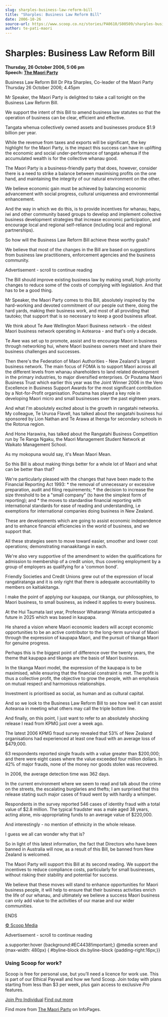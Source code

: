 ```yaml
---
slug: sharples-business-law-reform-bill
title: "Sharples: Business Law Reform Bill"
date: 2006-10-26
source-url: https://www.scoop.co.nz/stories/PA0610/S00509/sharples-business-law-reform-bill.htm
author: te-pati-maori
---
```

Sharples: Business Law Reform Bill
==================================

**Thursday, 26 October 2006, 5:06 pm**  
**Speech: [The Maori Party](https://info.scoop.co.nz/The_Maori_Party)**

Business Law Reform Bill Dr Pita Sharples, Co-leader of the Maori Party Thursday 26 October 2006; 4.45pm

Mr Speaker, the Maori Party is delighted to take a call tonight on the Business Law Reform Bill.

We support the intent of this Bill to amend business law statutes so that the operation of business can be clear, efficient and effective.

Tangata whenua collectively owned assets and businesses produce $1.9 billion per year.

While the revenue from taxes and exports will be significant, the key highlight for the Maori Party, is the impact this success can have in uplifting the economic and social under-performance of tangata whenua if the accumulated wealth is for the collective whanau good.

The Maori Party is a business-friendly party that does, however, consider there is a need to strike a balance between maximising profits on the one hand, and maintaining the integrity of our natural environment on the other.

We believe economic gain must be achieved by balancing economic advancement with social progress, cultural uniqueness and environmental enhancement.

And the way in which we do this, is to provide incentives for whanau, hapu, iwi and other community based groups to develop and implement collective business development strategies that increase economic participation, and encourage local and regional self-reliance (including local and regional partnerships).

So how will the Business Law Reform Bill achieve these worthy goals?

We believe that most of the changes in the Bill are based on suggestions from business law practitioners, enforcement agencies and the business community.

Advertisement - scroll to continue reading





The Bill should improve existing business law by making small, high priority changes to reduce some of the costs of complying with legislation. And that has to be a good thing.

Mr Speaker, the Maori Party comes to this Bill, absolutely inspired by the hard-working and devoted commitment of our people out there, doing the hard yards, making their business work, and most of all providing that tautoko; that support that is so necessary to keep a good business afloat.

We think about Te Awe Wellington Maori Business network - the oldest Maori business network operating in Aotearoa - and that's only a decade.

Te Awe was set up to promote, assist and to encourage Maori in business through networking hui, where Maori business owners meet and share their business challenges and successes.

Then there's the Federation of Maori Authorities - New Zealand's largest business network. The main focus of FOMA is to support Maori across all the different levels from whanau shareholders to land related development in the primary industries, to major diversified enterprises. Or Poutama Maori Business Trust which earlier this year was the Joint Winner 2006 in the Vero Excellence in Business Support Awards for the most significant contribution by a Not-for-Profit organisation. Poutama has played a key role in developing Maori micro and small businesses over the past eighteen years.

And what I'm absolutely excited about is the growth in rangatahi networks. My colleague, Te Ururoa Flavell, has talked about the rangatahi business hui sponsored by Lion Nathan and Te Arawa at Ihenga for secondary schools in the Rotorua region.

And Hone Harawira, has talked about the Rangatahi Business Competition run by Te Ranga Ngaku, the Maori Management Student Network at Waikato Management School.

As my mokopuna would say, it's Mean Maori Mean.

So this Bill is about making things better for a whole lot of Maori and what can be better than that?

We're particularly pleased with the changes that have been made to the Financial Reporting Act 1993: \* the removal of unnecessary or excessive preparation, audit and filing requirements; \* the decision to increase the size threshold to be a "small company" (to have the simplest form of reporting); and \* the moves to standardise financial reporting with international standards for ease of reading and understanding, i.e exemptions for international companies doing business in New Zealand.

These are developments which are going to assist economic independence and to enhance financial efficiencies in the world of business, and we support that.

All these strategies seem to move toward easier, smoother and lower cost operations; demonstrating manaakitanga in each.

We're also very supportive of the amendment to widen the qualifications for admission to membership of a credit union, thus covering employment by a group of employers as qualifying for a 'common bond'.

Friendly Societies and Credit Unions grew out of the expression of local rangatiratanga and it is only right that there is adequate accountability to members on kaitiakitanga.

I make the point of applying our kaupapa, our tikanga, our philosophies, to Maori business, to small business, as indeed it applies to every business.

At the Hui Taumata last year, Professor Whatarangi Winiata anticipated a future in 2025 which was based in kaupapa.

He shared a vision where Maori economic leaders will accept economic opportunities to be an active contributor to the long-term survival of Maori through the expression of kaupapa Maori, and the pursuit of tikanga Maori for genuine progress.

Perhaps this is the biggest point of difference over the twenty years, the theme that kaupapa and tikanga are the basis of Maori business.

In the tikanga Maori model, the expression of the kaupapa is to be maximised, while ensuring that the financial constraint is met. The profit is thus a collective profit, the objective to grow the people, with an emphasis on mutual respect and harmonious relationships.

Investment is prioritised as social, as human and as cultural capital.

And so we look to the Business Law Reform Bill to see how well it can assist Aotearoa in meeting what others may call the triple bottom line.

And finally, on this point, I just want to refer to an absolutely shocking release I read from KPMG just over a week ago.

The latest 2006 KPMG fraud survey revealed that 53% of New Zealand organisations had experienced at least one fraud with an average loss of $479,000.

63 respondents reported single frauds with a value greater than $200,000; and there were eight cases where the value exceeded four million dollars. In 42% of major frauds, none of the money nor goods stolen was recovered.

In 2006, the average detection time was 362 days.

In the current environment where we seem to read and talk about the crime on the streets, the escalating burglaries and thefts; I am surprised that this release stating such major cases of fraud went by with hardly a whimper.

Respondents in the survey reported 546 cases of identity fraud with a total value of $2.8 million. The typical fraudster was a male aged 38 years, acting alone, mis-appropriating funds to an average value of $220,000.

And interestingly - no mention of ethnicity in the whole release.

I guess we all can wonder why that is?

So in light of this latest information, the fact that Directors who have been banned in Australia will now, as a result of this Bill, be banned from New Zealand is welcomed.

The Maori Party will support this Bill at its second reading. We support the incentives to reduce compliance costs, particularly for small businesses, without risking their stability and potential for success.

We believe that these moves will stand to enhance opportunities for Maori business people, it will help to ensure that their business activities enrich the life of our whanau, and ultimately we believe a success Maori business can only add value to the activities of our marae and our wider communities.

ENDS

  

[© Scoop Media](http://www.scoop.co.nz/about/terms.html)  

Advertisement - scroll to continue reading



a.supporter:hover {background:#EC4438!important;} @media screen and (max-width: 480px) { #byline-block div.byline-block {padding-right:16px;}}

### Using Scoop for work?

Scoop is free for personal use, but you’ll need a licence for work use. This is part of our Ethical Paywall and how we fund Scoop. Join today with plans starting from less than $3 per week, plus gain access to exclusive _Pro_ features.  
  
[Join Pro Individual](https://pro.scoop.co.nz/Individual/?from=ProIn24) [Find out more](https://pro.scoop.co.nz/using-scoop-for-work/?from=ProIn24)

Find more from [The Maori Party](https://info.scoop.co.nz/The_Maori_Party) on InfoPages.